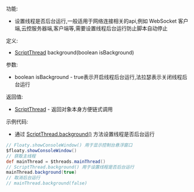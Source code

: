 功能:

+ 设置线程是否后台运行,一般适用于网络连接相关的api,例如 WebSocket 客户端,云控服务器端,客户端等,需要设置线程后台运行防止脚本自动停止

定义:

+ [ScriptThread](/API/Thread/ScriptThread/README.md) background(boolean isBackground)

参数:

+ boolean isBackground - true表示开启线程后台运行,法拉瑟表示关闭线程后台运行

返回值:

+ [ScriptThread](/API/Thread/ScriptThread/README.md) - 返回对象本身方便链式调用

示例代码:

+ 通过 [ScriptThread.background()](/API/Thread/ScriptThread/README.md?id=background) 方法设置线程是否后台运行

```groovy
// Floaty.showConsoleWindow() 用于显示控制台悬浮窗口
$floaty.showConsoleWindow()
// 获取主线程
def mainThread = $threads.mainThread()
// ScriptThread.background() 用于设置线程是否后台运行
mainThread.background(true)
// 取消后台运行
// mainThread.background(false)
```